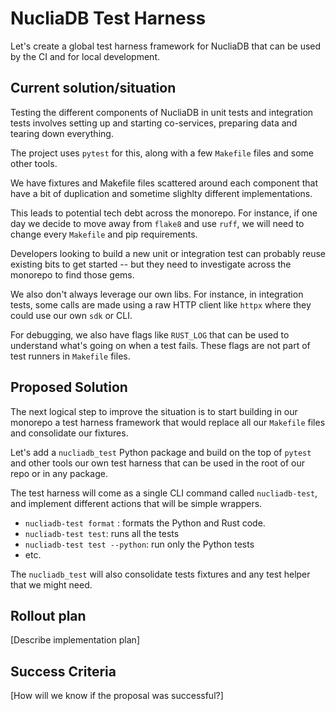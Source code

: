# NucliaDB Test Harness

Let's create a global test harness framework for NucliaDB that can be used by the CI and for local development.

## Current solution/situation

Testing the different components of NucliaDB in unit tests and integration tests involves setting
up and starting co-services, preparing data and tearing down everything.

The project uses `pytest` for this, along with a few `Makefile` files and some
other tools.

We have fixtures and Makefile files scattered around each component that have a bit of duplication
and sometime slighlty different implementations.

This leads to potential tech debt across the monorepo. For instance, if one day we decide
to move away from `flake8` and use `ruff`, we will need to change every `Makefile` and pip requirements.

Developers looking to build a new unit or integration test can probably reuse existing bits
to get started -- but they need to investigate across the monorepo to find those gems.

We also don't always leverage our own libs. For instance, in integration tests, some calls
are made using a raw HTTP client like `httpx` where they could use our own `sdk` or CLI.

For debugging, we also have flags like `RUST_LOG` that can be used to understand what's going on
when a test fails. These flags are not part of test runners in `Makefile` files.

## Proposed Solution

The next logical step to improve the situation is to start building in our monorepo
a test harness framework that would replace all our `Makefile` files and consolidate our
fixtures.

Let's add a `nucliadb_test` Python package and build on the top of `pytest` and other tools
our own test harness that can be used in the root of our repo or in any package.

The test harness will come as a single CLI command called `nucliadb-test`, and implement
different actions that will be simple wrappers.

- `nucliadb-test format` : formats the Python and Rust code.
- `nucliadb-test test`: runs all the tests
- `nucliadb-test test --python`: run only the Python tests
- etc.

The `nucliadb_test` will also consolidate tests fixtures and any test helper that we might need.

## Rollout plan

[Describe implementation plan]

## Success Criteria

[How will we know if the proposal was successful?]
